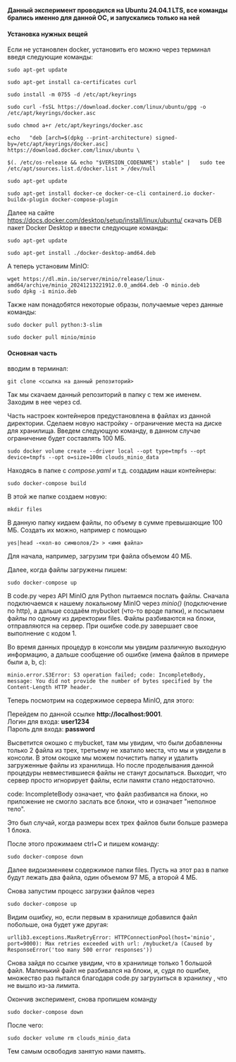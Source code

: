 **Данный эксперимент проводился на Ubuntu 24.04.1 LTS, все команды брались именно для данной ОС, и запускались только на ней**

#### Установка нужных вещей



Если не установлен docker, установить его можно через терминал введя следующие команды:

`sudo apt-get update`

`sudo apt-get install ca-certificates curl`

`sudo install -m 0755 -d /etc/apt/keyrings`

`sudo curl -fsSL https://download.docker.com/linux/ubuntu/gpg -o /etc/apt/keyrings/docker.asc`

`sudo chmod a+r /etc/apt/keyrings/docker.asc`

`echo   "deb [arch=$(dpkg --print-architecture) signed-by=/etc/apt/keyrings/docker.asc] https://download.docker.com/linux/ubuntu \`

`$(. /etc/os-release && echo "$VERSION_CODENAME") stable" |   sudo tee /etc/apt/sources.list.d/docker.list > /dev/null`

`sudo apt-get update`

`sudo apt-get install docker-ce docker-ce-cli containerd.io docker-buildx-plugin docker-compose-plugin`

Далее на сайте https://docs.docker.com/desktop/setup/install/linux/ubuntu/ скачать DEB пакет Docker Desktop и ввести следующие команды:

`sudo apt-get update`

`sudo apt-get install ./docker-desktop-amd64.deb`

А теперь установим MinIO:

`wget https://dl.min.io/server/minio/release/linux-amd64/archive/minio_20241213221912.0.0_amd64.deb -O minio.deb`  
`sudo dpkg -i minio.deb`  

Также нам понадобятся некоторые образы, получаемые через данные команды:

`sudo docker pull python:3-slim`  

`sudo docker pull minio/minio`  

#### Основная часть

вводим в терминал:

`git clone <ссылка на данный репозиторий>`

Так мы скачаем данный репозиторий в папку с тем же именем. Заходим в нее через cd.

Часть настроек контейнеров предустановлена в файлах из данной директории.
Сделаем новую настройку - ограничение места на диске для хранилища.
Введем следующую команду, в данном случае ограничение будет составлять 100 МБ.

`sudo docker volume create --driver local --opt type=tmpfs --opt device=tmpfs --opt o=size=100m clouds_minio_data`  


Находясь в папке с *compose.yaml* и т.д. создадим наши контейнеры:

`sudo docker-compose build`  

В этой же папке создаем новую:

`mkdir files`  

В данную папку кидаем файлы, по объему в сумме превышающие 100 МБ. Создать их можно, например с помощью

`yes|head -<кол-во символов/2> > <имя файла>`

Для начала, например, загрузим три файла объемом 40 МБ.

Далее, когда файлы загружены пишем:

`sudo docker-compose up`  

В code.py через API MinIO для Python пытаемся послать файлы. Сначала подключаемся к нашему локальному MinIO через *minio()* (подключение по http), 
а дальше создаём mybucket (что-то вроде папки), и посылаем файлы по одному из директории files. Файлы разбиваются на блоки, 
отправляются на сервер. При ошибке code.py завершает свое выполнение с кодом 1.

Во время данных процедур в консоли мы увидим различную выходную информацию, а дальше сообщение об ошибке (имена файлов в примере были a, b, c):

`minio.error.S3Error: S3 operation failed; code: IncompleteBody, message: You did not provide the number of bytes specified by the Content-Length HTTP header.`

Теперь посмотрим на содержимое сервера MinIO, для этого:

Перейдем по данной ссылке **http://localhost:9001**.  
Логин для входа: **user1234**  
Пароль для входа: **password**  

Высветится окошко с mybucket, там мы увидим, что были добавленны только 2 файла из трех, третьему не хватило места, что мы и увидели в консоли.
В этом окошке мы можем почистить папку и удалить загруженные файлы из хранилища. 
Но после проделывания данной процедуры невместившиеся файлы не станут досылаться.
Выходит, что сервер просто игнорирует файлы, если памяти стало недостаточно.
 

code: IncompleteBody означает, что файл разбивался на блоки, 
но приложение не смогло заслать все блоки, что и означает "неполное тело".

Это был случай, когда размеры всех трех файлов были больше размера 1 блока.

После этого прожимаем ctrl+C и пишем команду:

`sudo docker-compose down`

Далее видоизменяем содержимое папки files. Пусть на этот раз в папке будут лежать два файла, один объемом 97 МБ, а второй 4 МБ. 
 
Снова запустим процесс загрузки файлов через

`sudo docker-compose up`  

Видим ошибку, но, если первым в хранилище добавился файл побольше, она будет уже другая:

`urllib3.exceptions.MaxRetryError: HTTPConnectionPool(host='minio', port=9000): Max retries exceeded with url: /mybucket/a (Caused by ResponseError('too many 500 error responses'))`

Снова зайдя по ссылке увидим, что в хранилище только 1 большой файл. Маленький файл не разбивался на блоки, и, судя по ошибке, множество раз пытался благодаря code.py загрузиться в хранилку , что не вышло из-за лимита.

Окончив эксперимент, снова пропишем команду

`sudo docker-compose down`

После чего:

`sudo docker volume rm clouds_minio_data`

Тем самым освободив занятую нами память.


